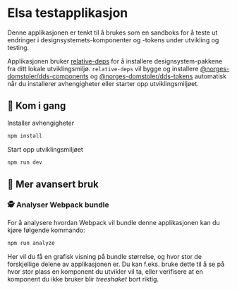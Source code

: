 # Elsa testapplikasjon

Denne applikasjonen er tenkt til å brukes som en sandboks for å teste ut endringer i designsystemets-komponenter og -tokens under utvikling og testing.

Applikasjonen bruker [relative-deps](https://www.npmjs.com/package/relative-deps) for å installere designsystem-pakkene fra ditt lokale utviklingsmiljø.
`relative-deps` vil bygge og installere [@norges-domstoler/dds-components](../components/) og [@norges-domstoler/dds-tokens](../tokens/) automatisk når du installerer avhengigheter eller starter opp utviklingsmiljøet.

## 🏃 Kom i gang

Installer avhengigheter

```bash
npm install
```

Start opp utviklingsmiljøet

```bash
npm run dev
```

## 🧪 Mer avansert bruk

### 🕵️ Analyser Webpack bundle

For å analysere hvordan Webpack vil bundle denne applikasjonen kan du kjøre følgende kommando:

```bash
npm run analyze
```

Her vil du få en grafisk visning på bundle størrelse, og hvor stor de forskjellige delene av applikasjonen er. Du kan f.eks. bruke dette til å se på hvor stor plass en komponent du utvikler vil ta, eller verifisere at en komponent du ikke bruker blir _treeshaket_ bort riktig.
